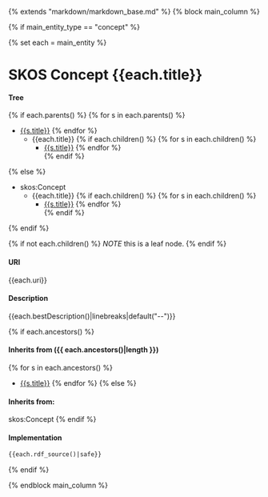 {% extends "markdown/markdown_base.md" %}
{% block main_column %}


{% if main_entity_type == "concept"  %}
    
{% set each = main_entity  %}

# SKOS Concept {{each.title}}


#### Tree
{% if each.parents() %}
{% for s in each.parents() %}
* [{{s.title}}]({{s.slug}}.md)
{% endfor %}
    * {{each.title}}
{% if each.children()  %}
{% for s in each.children() %}
        * [{{s.title}}]({{s.slug}}.md) 
{% endfor %}        
{% endif %}

{% else %}
* skos:Concept
    * {{each.title}}
{% if each.children()  %}
{% for s in each.children() %}
        * [{{s.title}}]({{s.slug}}.md) 
{% endfor %}        
{% endif %}

{% endif %}

{% if not each.children()  %}
*NOTE* this is a leaf node.
{% endif %}

#### URI
{{each.uri}}

#### Description
{{each.bestDescription()|linebreaks|default("--")}}


{% if each.ancestors() %}
#### Inherits from ({{ each.ancestors()|length }})
{% for s in each.ancestors() %}
- [{{s.title}}]({{s.slug}}.md)
{% endfor %}
{% else %}
#### Inherits from:
skos:Concept
{% endif %}


#### Implementation
```rdf
{{each.rdf_source()|safe}}
```

{% endif %}




{% endblock main_column %}